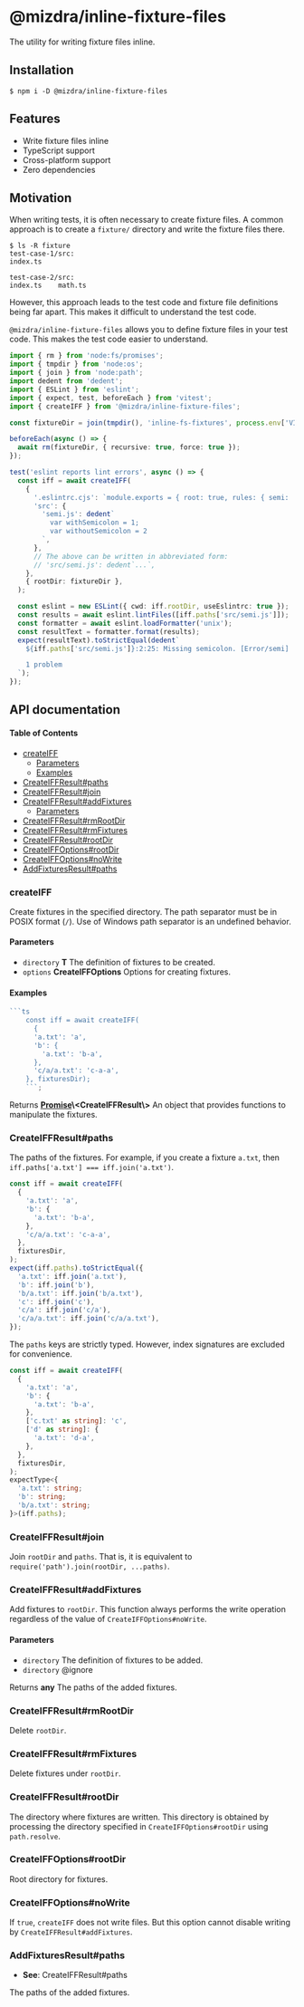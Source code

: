 # @mizdra/inline-fixture-files

The utility for writing fixture files inline.

## Installation

```console
$ npm i -D @mizdra/inline-fixture-files
```

## Features

- Write fixture files inline
- TypeScript support
- Cross-platform support
- Zero dependencies

## Motivation

When writing tests, it is often necessary to create fixture files. A common approach is to create a `fixture/` directory and write the fixture files there.

```console
$ ls -R fixture
test-case-1/src:
index.ts

test-case-2/src:
index.ts    math.ts
```

However, this approach leads to the test code and fixture file definitions being far apart. This makes it difficult to understand the test code.

`@mizdra/inline-fixture-files` allows you to define fixture files in your test code. This makes the test code easier to understand.

```typescript
import { rm } from 'node:fs/promises';
import { tmpdir } from 'node:os';
import { join } from 'node:path';
import dedent from 'dedent';
import { ESLint } from 'eslint';
import { expect, test, beforeEach } from 'vitest';
import { createIFF } from '@mizdra/inline-fixture-files';

const fixtureDir = join(tmpdir(), 'inline-fs-fixtures', process.env['VITEST_POOL_ID']!);

beforeEach(async () => {
  await rm(fixtureDir, { recursive: true, force: true });
});

test('eslint reports lint errors', async () => {
  const iff = await createIFF(
    {
      '.eslintrc.cjs': `module.exports = { root: true, rules: { semi: 'error' } };`,
      'src': {
        'semi.js': dedent`
          var withSemicolon = 1;
          var withoutSemicolon = 2
        `,
      },
      // The above can be written in abbreviated form:
      // 'src/semi.js': dedent`...`,
    },
    { rootDir: fixtureDir },
  );

  const eslint = new ESLint({ cwd: iff.rootDir, useEslintrc: true });
  const results = await eslint.lintFiles([iff.paths['src/semi.js']]);
  const formatter = await eslint.loadFormatter('unix');
  const resultText = formatter.format(results);
  expect(resultText).toStrictEqual(dedent`
    ${iff.paths['src/semi.js']}:2:25: Missing semicolon. [Error/semi]

    1 problem
  `);
});
```

## API documentation

<!-- Generated by documentation.js. Update this documentation by updating the source code. -->

#### Table of Contents

- [createIFF][1]
  - [Parameters][2]
  - [Examples][3]
- [CreateIFFResult#paths][4]
- [CreateIFFResult#join][5]
- [CreateIFFResult#addFixtures][6]
  - [Parameters][7]
- [CreateIFFResult#rmRootDir][8]
- [CreateIFFResult#rmFixtures][9]
- [CreateIFFResult#rootDir][10]
- [CreateIFFOptions#rootDir][11]
- [CreateIFFOptions#noWrite][12]
- [AddFixturesResult#paths][13]

### createIFF

Create fixtures in the specified directory.
The path separator must be in POSIX format (`/`).
Use of Windows path separator is an undefined behavior.

#### Parameters

- `directory` **T** The definition of fixtures to be created.
- `options` **CreateIFFOptions** Options for creating fixtures.

#### Examples

````javascript
```ts
    const iff = await createIFF(
      {
      'a.txt': 'a',
      'b': {
        'a.txt': 'b-a',
      },
      'c/a/a.txt': 'c-a-a',
    }, fixturesDir);
    ```;
````

Returns **[Promise][14]\\&lt;CreateIFFResult\\<T>>** An object that provides functions to manipulate the fixtures.

### CreateIFFResult#paths

The paths of the fixtures.
For example, if you create a fixture `a.txt`, then `iff.paths['a.txt'] === iff.join('a.txt')`.

```ts
const iff = await createIFF(
  {
    'a.txt': 'a',
    'b': {
      'a.txt': 'b-a',
    },
    'c/a/a.txt': 'c-a-a',
  },
  fixturesDir,
);
expect(iff.paths).toStrictEqual({
  'a.txt': iff.join('a.txt'),
  'b': iff.join('b'),
  'b/a.txt': iff.join('b/a.txt'),
  'c': iff.join('c'),
  'c/a': iff.join('c/a'),
  'c/a/a.txt': iff.join('c/a/a.txt'),
});
```

The `paths` keys are strictly typed. However, index signatures are excluded for convenience.

```ts
const iff = await createIFF(
  {
    'a.txt': 'a',
    'b': {
      'a.txt': 'b-a',
    },
    ['c.txt' as string]: 'c',
    ['d' as string]: {
      'a.txt': 'd-a',
    },
  },
  fixturesDir,
);
expectType<{
  'a.txt': string;
  'b': string;
  'b/a.txt': string;
}>(iff.paths);
```

### CreateIFFResult#join

Join `rootDir` and `paths`.
That is, it is equivalent to `require('path').join(rootDir, ...paths)`.

### CreateIFFResult#addFixtures

Add fixtures to `rootDir`.
This function always performs the write operation regardless of the value of `CreateIFFOptions#noWrite`.

#### Parameters

- `directory` The definition of fixtures to be added.
- `directory` @ignore

Returns **any** The paths of the added fixtures.

### CreateIFFResult#rmRootDir

Delete `rootDir`.

### CreateIFFResult#rmFixtures

Delete fixtures under `rootDir`.

### CreateIFFResult#rootDir

The directory where fixtures are written.
This directory is obtained by processing the directory specified in `CreateIFFOptions#rootDir`
using `path.resolve`.

### CreateIFFOptions#rootDir

Root directory for fixtures.

### CreateIFFOptions#noWrite

If `true`, `createIFF` does not write files.
But this option cannot disable writing by `CreateIFFResult#addFixtures`.

### AddFixturesResult#paths

- **See**: CreateIFFResult#paths

The paths of the added fixtures.

[1]: #createiff
[2]: #parameters
[3]: #examples
[4]: #createiffresultpaths
[5]: #createiffresultjoin
[6]: #createiffresultaddfixtures
[7]: #parameters-1
[8]: #createiffresultrmrootdir
[9]: #createiffresultrmfixtures
[10]: #createiffresultrootdir
[11]: #createiffoptionsrootdir
[12]: #createiffoptionsnowrite
[13]: #addfixturesresultpaths
[14]: https://developer.mozilla.org/docs/Web/JavaScript/Reference/Global_Objects/Promise
